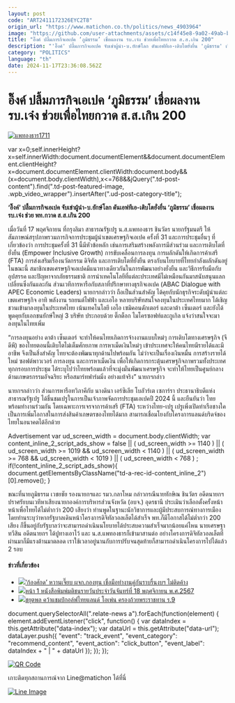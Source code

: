 ```yaml
---
layout: post
code: "ART2411172326EYC2T8"
origin_url: "https://www.matichon.co.th/politics/news_4903964"
image: "https://github.com/user-attachments/assets/c14f45e8-9a02-49ab-b14e-1066e6098c9d"
title: "อิ๊งค์ ปลื้มภารกิจเอเปค ‘ภูมิธรรม’ เชื่อผลงาน รบ.เจ๋ง ช่วยเพื่อไทยกวาด ส.ส.เกิน 200"
description: "'อิ๊งค์' ปลื้มภารกิจเอเปค จับเข่าผู้นำ-บ.ยักษ์โลก ดันเอฟทีเอ-เติบโตยั่งยื่น 'ภูมิธรรม' เชื่อผลงาน รบ.เจ๋ง ช่วย พท.กวาด ส.ส.เกิน 200"
category: "POLITICS"
language: "th"
date: 2024-11-17T23:36:08.562Z
---
```


# อิ๊งค์ ปลื้มภารกิจเอเปค ‘ภูมิธรรม’ เชื่อผลงาน รบ.เจ๋ง ช่วยเพื่อไทยกวาด ส.ส.เกิน 200

[![](https://www.matichon.co.th/wp-content/uploads/2024/11/แพทองธาร1711.jpg "แพทองธาร1711")](https://www.matichon.co.th/wp-content/uploads/2024/11/แพทองธาร1711.jpg)

var x=0;self.innerHeight?x=self.innerWidth:document.documentElement&&document.documentElement.clientHeight?x=document.documentElement.clientWidth:document.body&&(x=document.body.clientWidth),x<=768&&jQuery(".td-post-content").find(".td-post-featured-image, .wpb\_video\_wrapper").insertAfter(".ud-post-category-title");

**‘อิ๊งค์’ ปลื้มภารกิจเอเปค จับเข่าผู้นำ-บ.ยักษ์โลก ดันเอฟทีเอ-เติบโตยั่งยื่น ‘ภูมิธรรม’ เชื่อผลงาน รบ.เจ๋ง ช่วย พท.กวาด ส.ส.เกิน 200**

เมื่อวันที่ 17 พฤศจิกายน ที่กรุงลิมา สาธารณรัฐเปรู น.ส.แพทองธาร ชินวัตร นายกรัฐมนตรี ให้สัมภาษณ์สรุปภาพรวมภารกิจการประชุมผู้นำเขตเศรษฐกิจเอเปค ครั้งที่ 31 และการประชุมอื่นๆ ที่เกี่ยวข้องว่า การประชุมครั้งที่ 31 นี้มีหัวข้อหลัก เช่นการเสริมสร้างพลังการมีส่วนร่วม และการเติบโตที่ยั่งยืน (Empower Inclusive Growth) การขับเคลื่อนการลงทุน การผลักดันให้เกิดการค้าเสรี (FTA) การส่งเสริมเรื่องนวัตกรรม ดิจิทัล และการเติบโตที่ยั่งยืน ตรงกับนโยบายที่ไทยกำลังผลักดันอยู่ในขณะนี้ สมาชิกเขตเศรษฐกิจเอเปคมีแนวทางเดียวกันในการพัฒนาอย่างยั่งยืน และวิธีการรับมือกับอุปสรรค และปัญหาจากภัยธรรมชาติ การนำเทคโนโลยีที่แต่ละประเทศมีไม่เหมือนกันมาสนับสนุนแลกเปลี่ยนซึ่งกันและกัน ส่วนเวทีการหารือกับสภาที่ปรึกษาทางธุรกิจเอเปค (ABAC Dialogue with APEC Economic Leaders) นายกฯกล่าวว่า ถือเป็นส่วนสำคัญ ได้คุยกับนักธุรกิจระดับผู้นำแต่ละเขตเศรษฐกิจ อาทิ พลังงาน รถยนต์ไฟฟ้า และเอไอ หลายบริษัทสนใจลงทุนในประเทศไทยมาก ได้เชิญชวนเข้ามาลงทุนในประเทศไทย เน้นเทคโนโลยี เอไอ เซมิคอนดักเตอร์ และดาต้า เซ็นเตอร์ และยังได้พูดคุยกับเอกชนยักษ์ใหญ่ 3 บริษัท ประกอบด้วย ติ๊กต็อก ไมโครซอฟท์และกูเกิล แจ้งว่าสนใจจะมาลงทุนในไทยเพิ่ม

“การลงทุนอย่าง ดาต้า เซ็นเตอร์ จะทำให้คนไทยเกิดการจ้างงานแบบใหม่ๆ การเติบโตทางเศรษฐกิจ (จีดีพี) ของไทยตอนนี้เติบโตไม่เต็มศักยภาพ การหาเม็ดเงินใหม่ๆ เข้าประเทศจะให้คนไทยมีรายได้และมีอาชีพ จึงเป็นสิ่งสำคัญ ไทยจะต้องพัฒนาทุกด้านไปพร้อมกัน ไม่ว่าจะเป็นเรื่องเงินหมื่น การสร้างรายได้ใหม่ ซอฟต์พาวเวอร์ การลงทุน และการหาเม็ดเงิน เพื่อให้เกิดการกระตุ้นเศรษฐกิจภาพรวมทั้งประเทศ ทุกกรอบการประชุม ได้ระบุไปว่าไทยพร้อมแล้วที่จะมุ่งมั่นพัฒนาเศรษฐกิจ จะทำให้ไทยเป็นศูนย์กลางด้านเกษตรกรรมอัจฉริยะ หรือสมาร์ทฟาร์มมิ่ง อย่างแท้จริง” นายกฯกล่าว

นายกฯกล่าวว่า ส่วนการหารือทวิภาคีกับ นางดินา เอร์ซิเลีย โบลัวร์เต เซการ์รา ประธานาธิบดีแห่งสาธารณรัฐเปรู ได้ชื่นชมเปรูในการเป็นเจ้าภาพจัดการประชุมเอเปคปี 2024 นี้ และยืนยันว่า ไทยพร้อมทำงานร่วมกัน โดยเฉพาะการเจรจาการค้าเสรี (FTA) ระหว่างไทย-เปรู เปรูเพิ่งเปิดท่าเรือชางใค เป็นการเพิ่มโอกาสในการส่งสินค้าเกษตรของไทยได้มาก สามารถเชื่อมโยงกับโครงการแลนด์บริดจ์ของไทยในอนาคตได้อีกด้วย

Advertisement var ud\_screen\_width = document.body.clientWidth; var content\_inline\_2\_script\_ads\_show = false || ( ud\_screen\_width >= 1140 ) || ( ud\_screen\_width >= 1019 && ud\_screen\_width < 1140 ) || ( ud\_screen\_width >= 768 && ud\_screen\_width < 1019 ) || ( ud\_screen\_width < 768 ) ; if(!content\_inline\_2\_script\_ads\_show){ document.getElementsByClassName("td-a-rec-id-content\_inline\_2")\[0\].remove(); }

ขณะที่นายภูมิธรรม เวชยชัย รองนายกฯและ รมว.กลาโหม กล่าวกรณีนายทักษิณ ชินวัตร อดีตนายกฯ ปราศรัยบนเวทีหาเสียงนายกองค์การบริหารส่วนจังหวัด (อบจ.) อุดรธานี ประเมินว่าเลือกตั้งครั้งหน้าหน้าเพื่อไทยได้ไม่ต่ำกว่า 200 เสียงว่า ท่านพูดในฐานะนักวิชาการและผู้มีประสบการณ์ทางการเมือง โดยท่านระบุว่าหากรัฐบาลเดินหน้าโครงการดิจิทัลวอลเล็ตได้สำเร็จ พท.ก็มีโอกาสได้ไม่ต่ำกว่า 200 เสียง ก็ขึ้นอยู่กับรัฐบาลว่าจะสามารถดำเนินนโยบายได้ประสบความสำเร็จมากน้อยแค่ไหน นายเศรษฐา ทวีสิน อดีตนายกฯ ได้ปูทางเอาไว้ และ น.ส.แพทองธารก็เข้ามาสานต่อ อย่างโครงการดิจิทัลวอลเล็ตที่ผ่านมาก็มีแรงต้านมาตลอด เราใช้เวลาอยู่นานกับการปรับจนสุดท้ายก็สามารถดำเนินโครงการไปได้แล้ว 2 รอบ

#### ข่าวที่เกี่ยวข้อง

*   [![](https://www.matichon.co.th/wp-content/uploads/2024/11/11-154.jpg)‘ก้องศักด’ หวานเจี๊ยบ ผจก.กองทุน เชื่อมือทำงานคู่กันราบรื่นงบฯ ไม่ติดค้าง](https://www.matichon.co.th/sport-slide/news_4903347)
*   [![](https://www.matichon.co.th/wp-content/uploads/2024/11/N1-2-scaled.jpg)หน้า 1 หนังสือพิมพ์มติชนรายวันประจำวันจันทร์ที่ 18 พฤศจิกายน พ.ศ.2567](https://www.matichon.co.th/newspaper-cover/news_4903948)
*   [![](https://www.matichon.co.th/wp-content/uploads/2024/11/222-46.jpg)ชยุตพล คว้าแชมป์กอล์ฟไทยแลนด์ โอเพ่น ครองถ้วยพระราชทาน ร.9](https://www.matichon.co.th/sport-slide/news_4903590)

document.querySelectorAll(".relate-news a").forEach(function(element) { element.addEventListener("click", function() { var dataIndex = this.getAttribute("data-index"); var dataUrl = this.getAttribute("data-url"); dataLayer.push({ "event": "track\_event", "event\_category": "recommend\_content", "event\_action": "click\_button", "event\_label": dataIndex + " | " + dataUrl }); }); });

[![QR Code](https://www.matichon.co.th/wp-content/uploads/2023/07/wob1371z.jpg)](https://lin.ee/ht0nDxX)

เกาะติดทุกสถานการณ์จาก Line@matichon ได้ที่นี่

[![Line Image](https://www.matichon.co.th/wp-content/uploads/2023/07/th.png)](https://lin.ee/ht0nDxX)